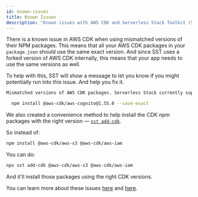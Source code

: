 ```yaml
---
id: known-issues
title: Known Issues
description: "Known issues with AWS CDK and Serverless Stack Toolkit (SST)"
---
```


There is a known issue in AWS CDK when using mismatched versions of their NPM packages. This means that all your AWS CDK packages in your `package.json` should use the same exact version. And since SST uses a forked version of AWS CDK internally, this means that your app needs to use the same versions as well.

To help with this, SST will show a message to let you know if you might potentially run into this issue. And help you fix it.

```bash
Mismatched versions of AWS CDK packages. Serverless Stack currently supports 1.55.0. Fix using:

  npm install @aws-cdk/aws-cognito@1.55.0 --save-exact
```

We also created a convenience method to help install the CDK npm packages with the right version — [`sst add-cdk`](packages/cli.md#add-cdk-packages).

So instead of:

```bash
npm install @aws-cdk/aws-s3 @aws-cdk/aws-iam
```

You can do:

```bash
npx sst add-cdk @aws-cdk/aws-s3 @aws-cdk/aws-iam
```

And it'll install those packages using the right CDK versions.

You can learn more about these issues [here](https://github.com/aws/aws-cdk/issues/9578) and [here](https://github.com/aws/aws-cdk/issues/542).
